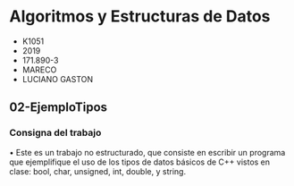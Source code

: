 #  Algoritmos y Estructuras de Datos
*  K1051
*  2019
*  171.890-3
*  MARECO
*  LUCIANO GASTON

## 02-EjemploTipos

### Consigna del trabajo 
•  Este es un trabajo no estructurado, que consiste en escribir un programa que
ejemplifique el uso de los tipos de datos básicos de C++ vistos en clase: bool,
char, unsigned, int, double, y string.
